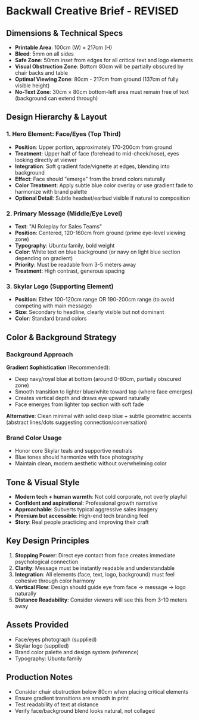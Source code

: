 # Backwall Creative Brief - REVISED

## Dimensions & Technical Specs
- **Printable Area**: 100cm (W) × 217cm (H)
- **Bleed**: 5mm on all sides
- **Safe Zone**: 50mm inset from edges for all critical text and logo elements
- **Visual Obstruction Zone**: Bottom 80cm will be partially obscured by chair backs and table
- **Optimal Viewing Zone**: 80cm - 217cm from ground (137cm of fully visible height)
- **No-Text Zone**: 30cm × 80cm bottom-left area must remain free of text (background can extend through)

## Design Hierarchy & Layout

### 1. Hero Element: Face/Eyes (Top Third)
- **Position**: Upper portion, approximately 170-200cm from ground
- **Treatment**: Upper half of face (forehead to mid-cheek/nose), eyes looking directly at viewer
- **Integration**: Soft gradient fade/vignette at edges, blending into background
- **Effect**: Face should "emerge" from the brand colors naturally
- **Color Treatment**: Apply subtle blue color overlay or use gradient fade to harmonize with brand palette
- **Optional Detail**: Subtle headset/earbud visible if natural to composition

### 2. Primary Message (Middle/Eye Level)
- **Text**: "AI Roleplay for Sales Teams"
- **Position**: Centered, 120-160cm from ground (prime eye-level viewing zone)
- **Typography**: Ubuntu family, bold weight
- **Color**: White text on blue background (or navy on light blue section depending on gradient)
- **Priority**: Must be readable from 3-5 meters away
- **Treatment**: High contrast, generous spacing

### 3. Skylar Logo (Supporting Element)
- **Position**: Either 100-120cm range OR 190-200cm range (to avoid competing with main message)
- **Size**: Secondary to headline, clearly visible but not dominant
- **Color**: Standard brand colors

## Color & Background Strategy

### Background Approach
**Gradient Sophistication** (Recommended):
- Deep navy/royal blue at bottom (around 0-80cm, partially obscured zone)
- Smooth transition to lighter blue/white toward top (where face emerges)
- Creates vertical depth and draws eye upward naturally
- Face emerges from lighter top section with soft fade

**Alternative**: Clean minimal with solid deep blue + subtle geometric accents (abstract lines/dots suggesting connection/conversation)

### Brand Color Usage
- Honor core Skylar teals and supportive neutrals
- Blue tones should harmonize with face photography
- Maintain clean, modern aesthetic without overwhelming color

## Tone & Visual Style
- **Modern tech + human warmth**: Not cold corporate, not overly playful
- **Confident and aspirational**: Professional growth narrative
- **Approachable**: Subverts typical aggressive sales imagery
- **Premium but accessible**: High-end tech branding feel
- **Story**: Real people practicing and improving their craft

## Key Design Principles
1. **Stopping Power**: Direct eye contact from face creates immediate psychological connection
2. **Clarity**: Message must be instantly readable and understandable
3. **Integration**: All elements (face, text, logo, background) must feel cohesive through color harmony
4. **Vertical Flow**: Design should guide eye from face → message → logo naturally
5. **Distance Readability**: Consider viewers will see this from 3-10 meters away

## Assets Provided
- Face/eyes photograph (supplied)
- Skylar logo (supplied)  
- Brand color palette and design system (reference)
- Typography: Ubuntu family

## Production Notes
- Consider chair obstruction below 80cm when placing critical elements
- Ensure gradient transitions are smooth in print
- Test readability of text at distance
- Verify face/background blend looks natural, not collaged